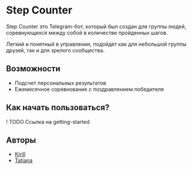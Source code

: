 # Step Counter

Step Counter это Telegram-бот, который был создан для группы людей, соревнующихся между собой в количестве пройденных шагов.

Легкий и понятный в управлении, подойдет как для небольшой группы друзей, так и для зрелого сообщества.

## Возможности

- Подсчет персональных результатов
- Ежемесячное соревнование с поздравлением победителя

## Как начать пользоваться?

! TODO Ссылка на getting-started

## Авторы

- [Kirill](https://github.com/agrrh)
- [Tatiana](https://github.com/stska007)

